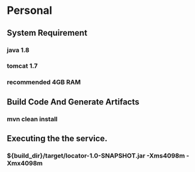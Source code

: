 # Personal
## System Requirement 
### java 1.8
### tomcat 1.7
### recommended 4GB RAM

## Build Code And Generate Artifacts
### mvn clean install

## Executing the the service.
### ${build_dir}/target/locator-1.0-SNAPSHOT.jar -Xms4098m -Xmx4098m